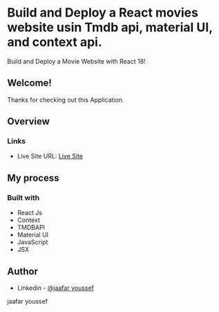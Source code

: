 # Build and Deploy a React movies website usin Tmdb api, material UI, and context api.

Build and Deploy a Movie Website with React 18! 

## Welcome! 
Thanks for checking out this Application.

## Overview

### Links
- Live Site URL: [Live Site](https://jhy-movies.netlify.app/)

## My process

### Built with

- React Js
- Context
- TMDBAPI
- Material UI
- JavaScript
- JSX



## Author

- Linkedin - [@jaafar youssef](https://www.linkedin.com/in/jaafar-youssef-923100249/)

jaafar youssef
